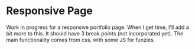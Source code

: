 # Responsive Page

Work in progress for a responsive portfolio page. When I get time, I'll add a bit more to this. It should have 3 break points (not incorporated yet). The main functionality comes from css, with some JS for funzies.